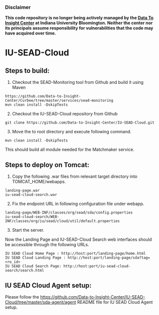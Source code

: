 ### Disclaimer 
<b>This code repository is no longer being actively managed by the <a target="_blank" rel="noopener noreferrer" href="https://pti.iu.edu/centers/d2i/">Data To Insight Center</a> at Indiana University Bloomington. Neither the center nor its principals assume responsibility for vulnerabilities that the code may have acquired over time.</b>

IU-SEAD-Cloud 
============

Steps to build:
---------------
1) Checkout the SEAD-Monitoring tool from Github and build it using Maven
~~~
https://github.com/Data-to-Insight-Center/Curbee/tree/master/services/sead-monitoring
mvn clean install -DskipTests
~~~
2) Checkout the IU-SEAD-Cloud repository from Github
~~~
git clone https://github.com/Data-to-Insight-Center/IU-SEAD-Cloud.git
~~~
3) Move the to root directory and execute following command.
~~~
mvn clean install -DskipTests
~~~
This should build all module needed for the Matchmaker service.

Steps to deploy on Tomcat:
--------------------------

1) Copy the following .war files from relevant target directory into TOMCAT_HOME/webapps.
~~~
landing-page.war
iu-sead-cloud-search.war
~~~

2) Fix the endpoint URL in following configuration file under webapp.
~~~
landing-page/WEB-INF/classes/org/sead/sda/config.properties
iu-sead-cloud-search/WEB-INF/classes/org/iu/sead/cloud/util/default.properties
~~~

3) Start the server.

Now the Landing Page and IU-SEAD-Cloud Search web interfaces should be accessible through the following URLs.
~~~
IU SEAD Cloud Home Page : http://host:port/landing-page/home.html
IU SEAD Cloud Landing Page : http://host:port/landing-page/sda?tag=<ro_id>
IU SEAD Cloud Search Page: http://host:port/iu-sead-cloud-search/search.html
~~~

IU SEAD Cloud Agent setup:
--------------------------

Please follow the https://github.com/Data-to-Insight-Center/IU-SEAD-Cloud/tree/master/sda-agent/agent README file for IU SEAD Cloud Agent setup.
